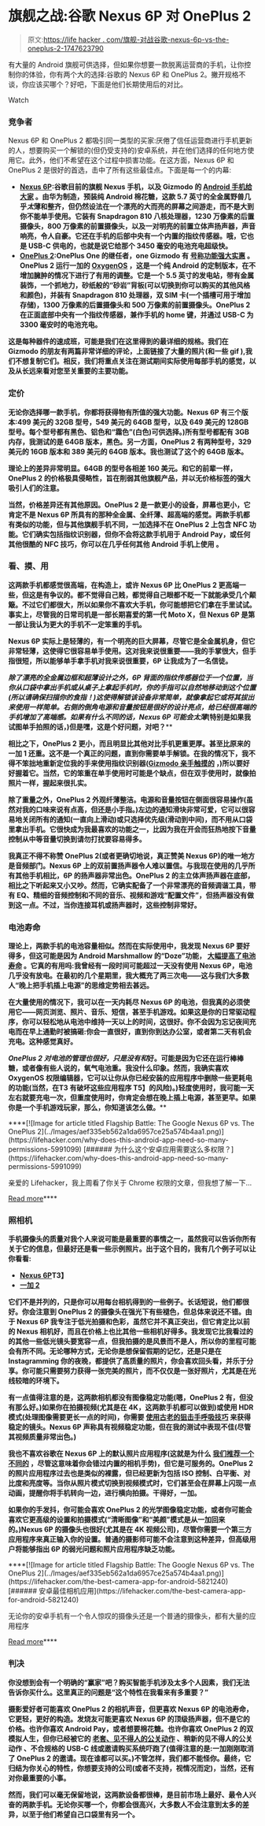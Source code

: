 # 旗舰之战:谷歌 Nexus 6P 对 OnePlus 2

> 原文:[https://life hacker . com/旗舰-对战谷歌-nexus-6p-vs-the-oneplus-2-1747623790](https://lifehacker.com/flagship-battle-the-google-nexus-6p-vs-the-oneplus-2-1747623790)

有大量的 Android 旗舰可供选择，但如果你想要一款脱离运营商的手机，让你控制你的体验，你有两个大的选择:谷歌的 Nexus 6P 和 OnePlus 2。撇开规格不谈，你应该买哪个？好吧，下面是他们长期使用后的对比。

Watch

### 竞争者

Nexus 6P 和 OnePlus 2 都吸引同一类型的买家:厌倦了信任运营商进行手机更新的人，想要购买一个解锁的(但仍受支持的)安卓系统，并在他们选择的任何地方使用它。此外，他们不希望在这个过程中损害功能。在这方面，Nexus 6P 和 OnePlus 2 是很好的首选，击中了所有这些最佳点。下面是每一个的内幕:

*   **[**Nexus 6P**](https://store.google.com/product/nexus_6p):谷歌目前的旗舰 Nexus 手机，以及 Gizmodo 的 [Android 手机给大家](https://gizmodo.com/the-nexus-6p-review-the-android-phone-for-everyone-1738315700) 。由华为制造，预装纯 Android 棉花糖，这款 5.7 英寸的全金属野兽几乎*太*薄和整齐，但仍然设法在一个漂亮的大而亮的屏幕之间游走，而不是大到你不能单手使用。它装有 Snapdragon 810 八核处理器，1230 万像素的后置摄像头，800 万像素的前置摄像头，以及一对明亮的前置立体声扬声器，声音响亮，令人自豪。它还在手机的后部中央有一个内置的指纹传感器。哦，它也是 USB-C 供电的，也就是说它给那个 3450 毫安的电池充电超级快。**
*   ****[**OnePlus 2**](https://oneplus.net/2):OnePlus One 的继任者，one Gizmodo 有 [号称功能强大实惠](https://gizmodo.com/oneplus-two-review-its-powerful-cheap-and-dangit-ex-1725496945) 。OnePlus 2 运行一加的 [OxygenOS](https://oneplus.net/2/oxygenos) ，这是一个纯 Android 的定制版本，在不增加臃肿的情况下进行了有用的调整。它是一个 5.5 英寸的发电站，带有金属装饰，一个抓地力，砂纸般的“砂岩”背板(可以切换到你可以购买的其他风格和颜色)，并装有 Snapdragon 810 处理器，双 SIM 卡(一个插槽可用于增加存储)，1300 万像素的后置摄像头和 500 万像素的前置摄像头。OnePlus 2 在正面底部中央有一个指纹传感器，兼作手机的 home 键，并通过 USB-C 为 3300 毫安时的电池充电。****

****这是每种器件的速成班，可能是我们在这里得到的最详细的规格。我们在 Gizmodo 的朋友有两篇非常详细的评论，上面链接了大量的照片(和一些 gif ),我们不想复制它们。相反，我们将重点关注在测试期间实际使用每部手机的感觉，以及从长远来看对您至关重要的主要功能。****

### ****定价****

****无论你选择哪一款手机，你都将获得物有所值的强大功能。Nexus 6P 有三个版本:499 美元的 **32GB 型号，549 美元**的 **64GB 型号，以及 649 美元**的 **128GB 型号。每个型号都有黑色、铝色和“霜色”(白色)可供选择。)所有型号都配有 3GB 内存，我测试的是 64GB 版本，黑色。另一方面，OnePlus 2 有两种型号，329 美元的 16GB 版本和 389 美元的 64GB 版本。我也测试了这个的 64GB 版本。******

****理论上的差异非常明显。64GB 的型号各相差 160 美元。和它的前辈一样，OnePlus 2 的价格极具侵略性，旨在削弱其他旗舰产品，并以无价格标签的强大吸引人们的注意。****

****当然，价格差异还有其他原因。OnePlus 2 是一款更小的设备，屏幕也更小，它肯定不是 Nexus 6P 所具有的那种全金属、全纤薄、超高端的感觉。两款手机都有类似的功能，但与其他旗舰手机不同，一加选择不在 OnePlus 2 上包含 NFC 功能。它们确实包括指纹识别器，但你不会将这款手机用于 Android Pay，或任何其他很酷的 NFC 技巧，你可以在几乎任何其他 Android 手机上使用 。****

### ****看、摸、用****

****这两款手机都感觉很高端，在构造上，或许 Nexus 6P 比 OnePlus 2 更高端一些，但这是有争议的。都不觉得自己贱，都觉得自己眼都不眨一下就能承受几个颠簸。不过它们都很大，所以如果你不喜欢大手机，你可能想把它们拿在手里试试。事实上，尽管我的日常司机是一部长期喜爱的第一代 Moto X，但 Nexus 6P 是第一部让我认为更大的手机不一定笨重的手机。****

****Nexus 6P 实际上是轻薄的，有一个明亮的巨大屏幕，尽管它是全金属机身，但它非常轻薄，这使得它很容易单手使用。这对我来说很重要——我的手掌很大，但手指很短，所以能够单手拿手机对我来说很重要，6P 让我成为了一名信徒。**** 

****除了漂亮的全金属边框和超薄设计之外，6P 背面的指纹传感器位于一个位置，当你从口袋中拿出手机或从桌子上拿起手机时，你的手指可以自然地移动到这个位置(所以请确保扫描你的食指！)这使得解锁该设备非常简单，就像拿起它或将其拔出来使用一样简单。右侧的倒角电源和音量按钮是很好的设计亮点，给已经很高端的手机增加了高端感。如果有什么不同的话，Nexus 6P 可能会*太薄*(特别是如果我试图单手拍照的话，)但是嘿，这是个好问题，对吧？****

****相比之下，OnePlus 2 更小，而且明显比其他对比手机更重更厚。甚至比原来的一加 1 还重。这不是一个真正的问题，直到你需要单手解锁。在我的情况下，我不得不笨拙地重新定位我的手来使用指纹识别器([Gizmodo 亲手触摸的](http://gizmodo.com/oneplus-2-hands-on-so-good-it-makes-me-want-to-leave-1720500080) ，)所以要好好握着它。当然，它的笨重在单手使用时可能是个缺点，但在双手使用时，就像拍照片一样，握起来很扎实。****

****除了重量之外，OnePlus 2 外观纤薄整洁。电源和音量按钮在侧面很容易操作(虽然对我的口味来说有点高，但还是小手指。)左边的通知滑块非常可爱，它可以很容易地关闭所有的通知(一直向上滑动)或只选择优先级(滑动到中间)，而不用从口袋里拿出手机。它很快成为我最喜欢的功能之一，比因为我在开会而狂热地按下音量控制从中等音量切换到请勿打扰要容易得多。****

****我真正不得不称赞 OnePlus 2(或者更确切地说，真正赞美 Nexus 6P)的唯一地方是音频部门。Nexus 6P 上的双前置扬声器令人难以置信。与我现在使用的几乎所有其他手机相比，6P 的扬声器非常出色。OnePlus 2 的主立体声扬声器在底部，相比之下听起来又小又吵。然而，它确实配备了一个非常漂亮的音频调谐工具，带有 EQ、精细的音频控制和不同的音乐、视频和游戏“配置文件”，但扬声器没有做到这一点。不过，当你连接耳机或扬声器时，这些控制非常好。****

### ****电池寿命****

****理论上，两款手机的电池容量相似。然而在实际使用中，我发现 Nexus 6P 要好得多，但这可能是因为 Android Marshmallow 的“Doze”功能， [大幅提高了电池寿命](https://www.quora.com/What-is-Doze-mode-in-android-6-0-Marshmallow) 。它真的有用吗:我曾经有一段时间可能超过一天没有使用 Nexus 6P，电池几乎没有放电。在最初的几个星期里，我大概充了两三次电——这与我们大多数人“晚上把手机插上电源”的思维定势相去甚远。**** 

****在大量使用的情况下，我可以在一天内耗尽 Nexus 6P 的电池，但我真的必须使用它——网页浏览、照片、音乐、短信，甚至手机游戏。如果这是你的日常驱动程序，你可以轻松地从电池中维持一天以上的时间，这很好。你不会因为忘记夜间充电而在早上通勤时被搞砸:你会一直很好，直到你到达办公室，或者第二天有机会充电。这种感觉真好。****

****OnePlus 2 对电池的管理也很好，只是没有*和*好。可能是因为它还在运行棒棒糖，或者像有些人说的，氧气电池重。我没什么印象。然而，我确实喜欢 OxygenOS 权限编辑器，它可以让你从你已经安装的应用程序中删除一些更耗电的功能(当然，在T3 有破坏这些应用程序 T5】的风险)。)轻度使用时，我可能一天左右就要充电一次，但重度使用时，你肯定会想在晚上插上电源，甚至更早。如果你是一个手机游戏玩家，那么，你知道该怎么做。****

<aside class="sc-1rh3ayr-6 eaNzNC inset--story branded-item branded-item--lifehacker" data-commerce-source="inset">****[![Image for article titled Flagship Battle: The Google Nexus 6P vs. The OnePlus 2](../Images/aef335eb562a1da6957ce25a574b4aa1.png)](https://lifehacker.com/why-does-this-android-app-need-so-many-permissions-5991099) [###### 为什么这个安卓应用需要这么多权限？](https://lifehacker.com/why-does-this-android-app-need-so-many-permissions-5991099) 

亲爱的 Lifehacker，我上周看了你关于 Chrome 权限的文章，但我想了解一下…

[Read more](https://lifehacker.com/why-does-this-android-app-need-so-many-permissions-5991099)****</aside>

### ****照相机****

****手机摄像头的质量对我个人来说可能是最重要的事情之一，虽然我可以告诉你所有关于它的信息，但最好还是看一些示例照片。出于这个目的，我有几个例子可以让你看看:****

*   ****[Nexus 6P](https://goo.gl/photos/bwViemajiiyeSeL1A)T3】****
*   ****[一加 2](https://goo.gl/photos/Ee45difRV87h9ERR7)****

****它们不是并列的，只是你可以用每台相机得到的一些例子。长话短说，他们都很好。你会注意到 OnePlus 2 的摄像头在强光下有些褪色，但总体来说还不错。由于 Nexus 6P 我专注于低光拍摄和色彩，虽然它并不真正突出，但它肯定比以前的 Nexus 相机好，而且在价格上也比其他一些相机好得多。我发现它比我看过的 的其他一些低光镜头要宽容一点，但我拍摄的是风景而不是人，所以你的里程可能会有所不同。无论哪种方式，无论你是想保留假期的记忆，还是只是在 Instagramming 你的夜晚，都提供了高质量的照片，你会喜欢回头看，并乐于分享。你可能只需要努力获得一张完美的照片，而不仅仅是一张好照片，尤其是在光线较暗的环境下。****

****有一点值得注意的是，这两款相机都没有图像稳定功能(嗯，OnePlus 2 有，但没有那么好。)如果你在拍摄视频(尤其是在 4K，这两款手机都可以做到)或使用 HDR 模式(处理图像需要更长一点的时间)，你需要 [使用古老的狙击手呼吸技巧](https://lifehacker.com/breathe-like-a-sniper-to-take-better-photos-in-low-ligh-5370412) 来获得稳定的镜头。Nexus 6P 声称具有视频稳定功能，但在我的测试中表现不佳(尽管其视频质量非常出色。)****

****我也不喜欢谷歌在 Nexus 6P 上的默认照片应用程序(这就是为什么 [我们推荐一个不同的](https://lifehacker.com/the-best-camera-app-for-android-5821240) ，尽管这意味着你会错过内置的相机手势)，但它是可服务的。OnePlus 2 的照片应用程序过去也是类似的裸露，但已经更新为包括 ISO 控制、白平衡、对比度和亮度等。当你从照片模式切换到视频模式时，它们甚至会在屏幕上闪现一点动画，提醒你将手机转向一边，进行横向拍摄。干得好，一加。****

****如果你的手发抖，你可能会喜欢 OnePlus 2 的光学图像稳定功能，或者你可能会喜欢它更高级的设置和拍摄模式(“清晰图像”和“美颜”模式是从一加回来的。)Nexus 6P 的摄像头也很好(尤其是在 4K 视频公司)，尽管你需要一个第三方应用程序来真正输入你的设置。普通的摄影师可能不会注意到这种差异，但高级用户将能够指出 6P 的弱光问题和照片应用程序缺乏功能。****

<aside class="sc-1rh3ayr-6 eaNzNC inset--story branded-item branded-item--lifehacker" data-commerce-source="inset">****[![Image for article titled Flagship Battle: The Google Nexus 6P vs. The OnePlus 2](../Images/aef335eb562a1da6957ce25a574b4aa1.png)](https://lifehacker.com/the-best-camera-app-for-android-5821240) [###### 安卓最佳相机应用](https://lifehacker.com/the-best-camera-app-for-android-5821240) 

无论你的安卓手机有一个令人惊叹的摄像头还是一个普通的摄像头，都有大量的应用程序

[Read more](https://lifehacker.com/the-best-camera-app-for-android-5821240)****</aside>

### ****判决****

****你没想到会有一个明确的“赢家”吧？购买智能手机涉及太多个人因素，我们无法告诉你买什么。这里真正的问题是“这个特性在我看来有多重要？”****

****摄影爱好者可能喜欢 OnePlus 2 的相机声音，但更喜欢 Nexus 6P 的电池寿命，它更轻，更好的构造。发烧友可能更喜欢 Nexus 6P 的顶级扬声器，但不是它的价格。也许你喜欢 Android Pay，或者想要棉花糖。也许你喜欢 OnePlus 2 的双模拟人生，但你已经被它的 [老套、见不得人的公关动作](http://ericravenscraft.kinja.com/dont-smash-your-phone-idiot-or-listen-to-oneplus-for-1567688602) 、稍新的见不得人的公关动作 、不合规格的 USB-C 线或邀请购买系统吓跑了(值得注意的是:一加刚刚取消了 OnePlus 2 的邀请。现在谁都可以买。)不管怎样，我们都不能怪你。最终，它归结为你关心的特性，你想要支持的公司(或者不支持，视情况而定)，当然，还有对你最重要的小事。****

****然而，我们可以毫无保留地说，这两款设备都很棒，是目前市场上最好、最令人兴奋的两款手机。无论你买哪一个，你都会很高兴，大多数人不会注意到太多的差异，以至于他们希望自己口袋里有另一个。****